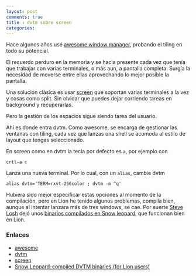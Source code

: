```yaml
---
layout: post
comments: true
title : dvtm sobre screen
categories:
---
```

Hace algunos años usé [awesome window manager](http://awesome.naquadah.org/),
probando el tiling en todo su potencial.

El recuerdo perduro en la memoria y se hacia presente cada vez que tenía que
trabajar con varias terminales, o más
aun, a pantalla completa. Surgía la necesidad de moverse entre
ellas aprovechando lo mejor posible la pantalla.

Una solución clásica es usar [screen](http://www.gnu.org/software/screen/)
que soportan varias terminales a la vez y cosas como split. Sin olvidar
que puedes dejar corriendo tareas en background y recuperarlas.

Pero la gestión de los espacios sigue siendo tarea del usuario.

Ahí es donde entra dvtm. Como awesome, se encarga de gestionar las ventanas con
tiling, cada vez que lanzas una shell se acomoda al estilo de layout
que tengas seleccionado.

En screen como en dvtm la tecla por defecto  es `a`, por ejemplo con

    crtl-a c

Lanza una nueva terminal. Por lo cual, con un `alias`, cambie dvtm

    alias dvtm='TERM=rxvt-256color ; dvtm -m ^q'

Hubiera sido mejor especificar estas opciones al momento de la compilación, pero en Lion
he tenido algunos problemas, compila bien, aunque al intentar
lanzara más de tres windows, se cae. Por suerte [Steve Losh](stevelosh.com) dejó
unos [binarios compilados en Snow leopard](https://gist.github.com/1240857), que
funcionan bien en Lion.

### Enlaces
* [awesome](http://awesome.naquadah.org/)
* [dvtm](http://www.brain-dump.org/projects/dvtm/)
* [screen](http://www.gnu.org/software/screen/)
* [Snow Leopard-compiled DVTM binaries (for Lion users)](https://gist.github.com/1240857)
